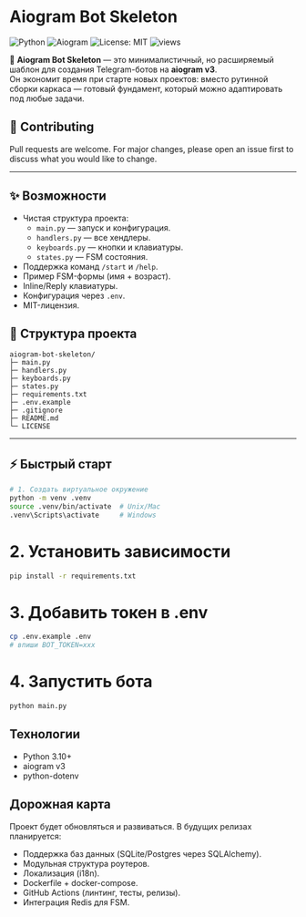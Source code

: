 # Aiogram Bot Skeleton

![Python](https://img.shields.io/badge/python-3.10+-blue.svg)
![Aiogram](https://img.shields.io/badge/aiogram-v3-green.svg)
![License: MIT](https://img.shields.io/badge/License-MIT-yellow.svg)
![views](https://visitor-badge.laobi.icu/badge?page_id=mrkorzun.aiogram-bot-skeleton&left_text=views)


🚀 **Aiogram Bot Skeleton** — это минималистичный, но расширяемый шаблон для создания Telegram-ботов на **aiogram v3**.  
Он экономит время при старте новых проектов: вместо рутинной сборки каркаса — готовый фундамент, который можно адаптировать под любые задачи.

## 🤝 Contributing
Pull requests are welcome. For major changes, please open an issue first to discuss what you would like to change.

---

## ✨ Возможности
- Чистая структура проекта:
  - `main.py` — запуск и конфигурация.
  - `handlers.py` — все хендлеры.
  - `keyboards.py` — кнопки и клавиатуры.
  - `states.py` — FSM состояния.
- Поддержка команд `/start` и `/help`.
- Пример FSM-формы (имя + возраст).
- Inline/Reply клавиатуры.
- Конфигурация через `.env`.
- MIT-лицензия.

## 📂 Структура проекта
```text
aiogram-bot-skeleton/
├─ main.py
├─ handlers.py
├─ keyboards.py
├─ states.py
├─ requirements.txt
├─ .env.example
├─ .gitignore
├─ README.md
└─ LICENSE
```

---

## ⚡ Быстрый старт

```bash
# 1. Создать виртуальное окружение
python -m venv .venv
source .venv/bin/activate  # Unix/Mac
.venv\Scripts\activate     # Windows
```

# 2. Установить зависимости
```bash
pip install -r requirements.txt
```

# 3. Добавить токен в .env
```bash
cp .env.example .env
# впиши BOT_TOKEN=xxx
```

# 4. Запустить бота
```bash
python main.py
```

## Технологии
- Python 3.10+
- aiogram v3
- python-dotenv

## Дорожная карта

Проект будет обновляться и развиваться. В будущих релизах планируется:
- Поддержка баз данных (SQLite/Postgres через SQLAlchemy).
- Модульная структура роутеров.
- Локализация (i18n).
- Dockerfile + docker-compose.
- GitHub Actions (линтинг, тесты, релизы).
- Интеграция Redis для FSM.
